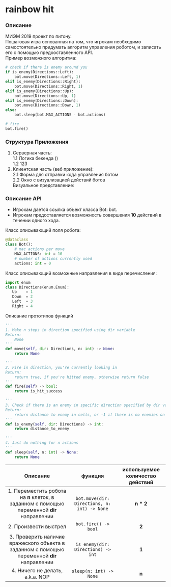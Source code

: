 # rainbow hit
### Описание
МИЭМ 2019 проект по питону.  
Пошаговая игра основанная на том, что игрокам необходимо самостоятельно придумать алгоритм управления роботом, и записать его с помощью предооставленного API.  
Пример возможного алгоритма:
```python
# check if there is enemy around you
if is_enemy(Directions::Left):
    bot.move(Directions::Left, 1)
elif is_enemy(Directions::Right): 
    bot.move(Directions::Right, 1)
elif is_enemy(Directions::Up):
    bot.move(Directions::Up, 1)
elif is_enemy(Directions::Down):
    bot.move(Directions::Down, 1)
else:
    bot.sleep(bot.MAX_ACTIONS - bot.actions)

# fire
bot.fire()
```
### Структура Приложения
1. Серверная часть:  
    1.1 Логика бекенда ()  
    1.2 123      
2. Клиентская часть (веб приложение):  
    2.1 Форма для отправки кода управления ботом  
    2.2 Окно с визуализацией действий ботов  
Визуальное представление:

### Описание API
- Игрокам дается ссылка объект класса Bot: bot.  
- Игрокам предоставляется возможность совершения __10__ действий в течении одного хода.

Класс описывающий поля робота:
```python
@dataclass
class Bot():
    # mac actions per move
    MAX_ACTIONS: int = 10
    # number of actions currently used
    actions: int = 0
```

Класс описывающий возможные направления в виде перечисления:
```python
import enum
class Directions(enum.Enum):
   Up    = 1
   Down  = 2
   Left  = 3
   Right = 4
```
Описание прототипов функций
```python
'''
1. Make n steps in direction specified using dir variable
Return:
    None
'''
def move(self, dir: Directions, n: int) -> None:
    return None

'''
2. Fire in direction, you're currently looking in
Return:
    return true, if you're hitted enemy, otherwise return false
'''
def fire(self) -> bool:
    return is_hit_success

'''
3. Check if there is an enemy in specific direction specified by dir variable
Return:
    return distance to enemy in cells, or -1 if there is no enemies on the row
'''
def is_enemy(self, dir: Directions) -> int:
    return distance_to_enemy

'''
4. Just do nothing for n actions
'''
def sleep(self, n: int) -> None:
    return None
```
|Описание|функция|используемое количество действий|
|:--:|:--:|:--:|
| 1. Переместить робота на __n__ клеток, в заданном с помощью переменной __dir__ направлении | `bot.move(dir: Directions, n: int) -> None` | __n * 2__ |
| 2. Произвести выстрел | `bot.fire() -> bool` | __2__ |
| 3. Проверить наличие вражеского объекта в заданном с помощью переменной __dir__ направлении | `is_enemy(dir: Directions) -> int`| __1__ |
| 4. Ничего не делать, a.k.a. NOP | `sleep(n: int) -> None` | __n__ |